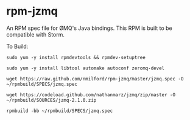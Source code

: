 rpm-jzmq
========

An RPM spec file for ØMQ's Java bindings. This RPM is built to be compatible with Storm.

To Build:

`sudo yum -y install rpmdevtools && rpmdev-setuptree`

`sudo yum -y install libtool automake autoconf zeromq-devel`

`wget https://raw.github.com/nmilford/rpm-jzmq/master/jzmq.spec -O ~/rpmbuild/SPECS/jzmq.spec`

`wget https://codeload.github.com/nathanmarz/jzmq/zip/master -O ~/rpmbuild/SOURCES/jzmq-2.1.0.zip`

`rpmbuild -bb ~/rpmbuild/SPECS/jzmq.spec`